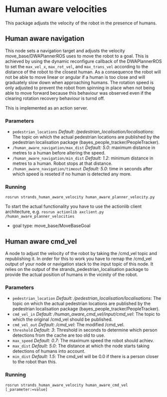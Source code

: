 # Human aware velocities
This package adjusts the velocity of the robot in the presence of humans.

## Human aware navigation
This node sets a navigation target and adjusts the velocity move_base/DWAPlannerROS uses to move the robot to a goal. This is achieved by using the 
dynamic reconfigure callback of the DWAPlannerROS to set the `max_vel_x`, `max_rot_vel`, and `max_trans_vel` according
to the distance of the robot to the closest human. As a consequence the robot will not be able to move linear or 
angular if a human is too close and will graduately slow down when approaching humans. The rotation speed is only 
adjusted to prevent the robot from spinning in place when not being able to move forward because this behaviour was 
observed even if the clearing rotation recovery behaviour is turnd off.

This is implemented as an action server.

### Parameters
* `pedestrian_locations` _Default: /pedestrian_localisation/localisations_: The topic on which the actual pedestrian 
locations are published by the pedestrian localisation package (bayes_people_tracker/PeopleTracker).
* `/human_aware_navigation/max_dist` _Default: 5.0_: maximum distance in metres to a human before altering the speed.
* `/human_aware_navigation/min_dist` _Default: 1.2_: minimum distance in metres to a human. Robot stops at that distance.
* `/human_aware_navigation/timeout` _Default: 5.0_: time in seconds after which speed is reseted if no human is detected any more.

### Running
```
rosrun strands_human_aware_velocity human_aware_planner_velocity.py
```
To start the actual functionality you have to use the actionlib client architecture, 
e.g. `rosrun actionlib axclient.py /human_aware_planner_velocities`
* goal type: move_base/MoveBaseGoal

## Human aware cmd_vel
A node to adjust the velocity of the robot by taking the /cmd_vel topic and republishing it. In order for this to work 
you have to remap the /cmd_vel output of your node or navigation stack to the input topic of this node. It relies on 
the output of the strands_pedestrian_localisation package to provide the actual position of humans in the vicinity of 
the robot.

### Parameters
* `pedestrian_location` _Default: /pedestrian_localisation/localisations_: The topic on which the actual pedestrian 
locations are published by the pedestrian localisation package (bayes_people_tracker/PeopleTracker).
* `cmd_vel_in` _Default: /human_aware_cmd_vel/input/cmd_vel_: The topic to which the original /cmd_vel should be 
published.
* `cmd_vel_out` _Default: /cmd_vel_: The modified /cmd_vel.
* `threshold` _Default: 3_: Threshold in seconds to determine which person detections from the cache are too old to use.
* `max_speed` _Default: 0.7_: The maximum speed the robot should achiev.
* `max_dist` _Default: 5.0_: The distance at which the node starts taking detections of humans into account.
* `min_dist` _Default: 1.5_: The cmd_vel will be 0.0 if there is a person closer to the robot than this.

### Running
```
rosrun strands_human_aware_velocity human_aware_cmd_vel [_parameter:=value]
```
